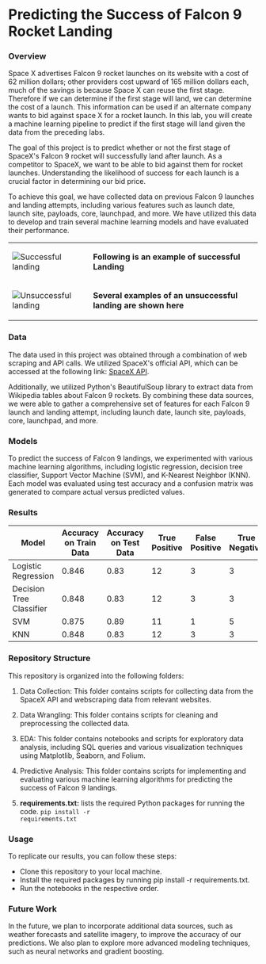 # Predicting the Success of Falcon 9 Rocket Landing
### Overview

Space X advertises Falcon 9 rocket launches on its website with a cost of 62 million dollars; other providers cost upward of 165 million dollars each, much of the savings is because Space X can reuse the first stage. Therefore if we can determine if the first stage will land, we can determine the cost of a launch. This information can be used if an alternate company wants to bid against space X for a rocket launch.   In this lab, you will create a machine learning pipeline  to predict if the first stage will land given the data from the preceding labs.

The goal of this project is to predict whether or not the first stage of SpaceX's Falcon 9 rocket will successfully land after launch. As a competitor to SpaceX, we want to be able to bid against them for rocket launches. Understanding the likelihood of success for each launch is a crucial factor in determining our bid price.

To achieve this goal, we have collected data on previous Falcon 9 launches and landing attempts, including various features such as launch date, launch site, payloads, core, launchpad, and more. We have utilized this data to develop and train several machine learning models and have evaluated their performance.

<table>
  <tr>
    <td><img src="https://cf-courses-data.s3.us.cloud-object-storage.appdomain.cloud/IBMDeveloperSkillsNetwork-DS0701EN-SkillsNetwork/lab_v2/images/landing_1.gif" alt="Successful landing"></td>
    <td><p><strong>Following is an example of successful Landing</strong></p></td>
  </tr>
  <tr>
    <td><img src="https://hips.hearstapps.com/pop.h-cdn.co/assets/17/37/1505395625-sep-14-2017-09-25-38.gif?crop=1xw:0.898876404494382xh;center,top&resize=640:*" alt="Unsuccessful landing"></td>
    <td><p><strong>Several examples of an unsuccessful landing are shown here</strong></p></td>
  </tr>
</table>


### Data
The data used in this project was obtained through a combination of web scraping and API calls. We utilized SpaceX's official API, which can be accessed at the following link: <a href = 'https://api.spacexdata.com/'>SpaceX API</a>.

Additionally, we utilized Python's BeautifulSoup library to extract data from Wikipedia tables about Falcon 9 rockets. By combining these data sources, we were able to gather a comprehensive set of features for each Falcon 9 launch and landing attempt, including launch date, launch site, payloads, core, launchpad, and more.

### Models
To predict the success of Falcon 9 landings, we experimented with various machine learning algorithms, including logistic regression, decision tree classifier, Support Vector Machine (SVM), and K-Nearest Neighbor (KNN). Each model was evaluated using test accuracy and a confusion matrix was generated to compare actual versus predicted values.

### Results
| Model | Accuracy on Train Data | Accuracy on Test Data | True Positive | False Positive | True Negative | False Negative |
|-------|-----------------------|----------------------|---------------|----------------|---------------|----------------|
| Logistic Regression | 0.846 | 0.83 | 12 | 3 | 3 | 0 |
| Decision Tree Classifier | 0.848 | 0.83 | 12 | 3 | 3 | 0 |
| SVM | 0.875 | 0.89 | 11 | 1 | 5 | 1 |
| KNN | 0.848 | 0.83 | 12 | 3 | 3 | 0 |


### Repository Structure

This repository is organized into the following folders:

1. Data Collection: This folder contains scripts for collecting data from the SpaceX API and webscraping data from relevant websites.

2. Data Wrangling: This folder contains scripts for cleaning and preprocessing the collected data.

3. EDA: This folder contains notebooks and scripts for exploratory data analysis, including SQL queries and various visualization techniques using Matplotlib, Seaborn, and Folium.

4. Predictive Analysis: This folder contains scripts for implementing and evaluating various machine learning algorithms for predicting the success of Falcon 9 landings.

5. **requirements.txt:** lists the required Python packages for running the code.
    <code>pip install -r requirements.txt</code>


### Usage
To replicate our results, you can follow these steps:

- Clone this repository to your local machine.
- Install the required packages by running pip install -r requirements.txt.
- Run the notebooks in the respective order.

### Future Work
In the future, we plan to incorporate additional data sources, such as weather forecasts and satellite imagery, to improve the accuracy of our predictions. We also plan to explore more advanced modeling techniques, such as neural networks and gradient boosting.



